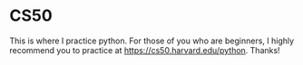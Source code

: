 # CS50
This is where I practice python. For those of you who are beginners, I highly recommend you to practice at https://cs50.harvard.edu/python. Thanks!

